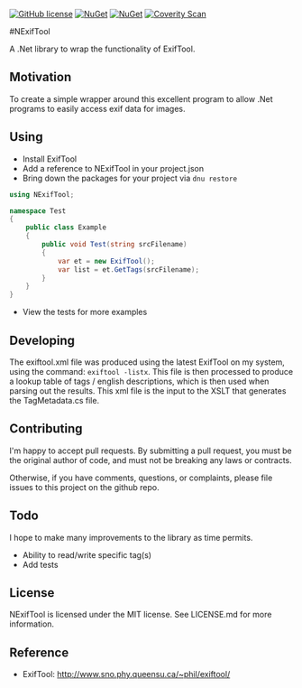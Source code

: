 [![GitHub license](https://img.shields.io/github/license/mashape/apistatus.svg)](https://github.com/AerisG222/NExifTool/blob/master/LICENSE.md)
[![NuGet](https://img.shields.io/nuget/dt/NExifTool.svg)](https://www.nuget.org/packages/NExifTool/)
[![NuGet](https://img.shields.io/nuget/v/NExifTool.svg)](https://www.nuget.org/packages/NExifTool/)
[![Coverity Scan](https://img.shields.io/coverity/scan/7994.svg)](https://scan.coverity.com/projects/aerisg222-nexiftool)

#NExifTool

A .Net library to wrap the functionality of ExifTool.

## Motivation
To create a simple wrapper around this excellent program to allow
.Net programs to easily access exif data for images.

## Using
- Install ExifTool
- Add a reference to NExifTool in your project.json
- Bring down the packages for your project via `dnu restore`

```csharp
using NExifTool;

namespace Test
{
    public class Example
    {
        public void Test(string srcFilename)
        {
            var et = new ExifTool();
            var list = et.GetTags(srcFilename);
        }
    }
}
```

- View the tests for more examples

## Developing
The exiftool.xml file was produced using the latest ExifTool on my system,
using the command: `exiftool -listx`.  This file is then processed to produce
a lookup table of tags / english descriptions, which is then used when
parsing out the results.  This xml file is the input to the XSLT that 
generates the TagMetadata.cs file.

## Contributing
I'm happy to accept pull requests.  By submitting a pull request, you
must be the original author of code, and must not be breaking
any laws or contracts.

Otherwise, if you have comments, questions, or complaints, please file
issues to this project on the github repo.

## Todo
I hope to make many improvements to the library as time permits.
- Ability to read/write specific tag(s)
- Add tests
  
## License
NExifTool is licensed under the MIT license.  See LICENSE.md for more
information.

## Reference
- ExifTool: http://www.sno.phy.queensu.ca/~phil/exiftool/
